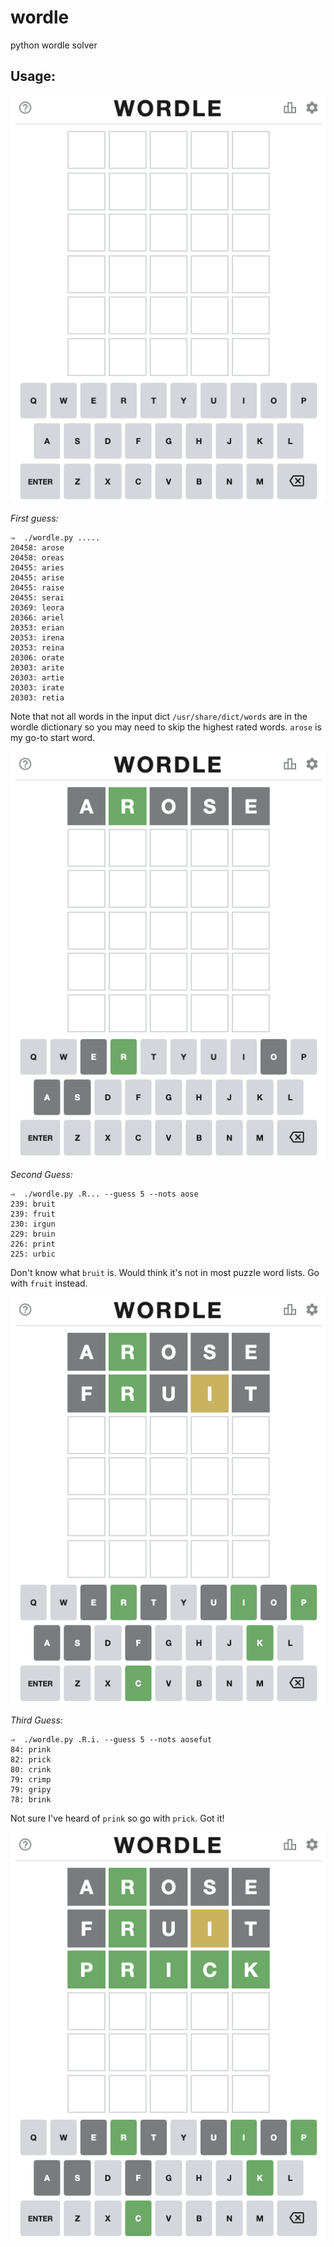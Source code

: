 # wordle
python wordle solver


## Usage:

![starting wordle grid](images/wordle1.jpg "Starting Wordle Grid")

*First guess:*

```
⇒  ./wordle.py .....
20458: arose
20458: oreas
20455: aries
20455: arise
20455: raise
20455: serai
20369: leora
20366: ariel
20353: erian
20353: irena
20353: reina
20306: orate
20303: arite
20303: artie
20303: irate
20303: retia
```

Note that not all words in the input dict `/usr/share/dict/words` are in the wordle dictionary so you may
need to skip the highest rated words. `arose` is my go-to start word.


![First guess wordle grid](images/wordle2.jpg "First guess Wordle Grid")

*Second Guess:*

```
⇒  ./wordle.py .R... --guess 5 --nots aose
239: bruit
239: fruit
230: irgun
229: bruin
226: print
225: urbic
```

Don't know what `bruit` is. Would think it's not in most puzzle word lists.
Go with `fruit` instead.

![Second guess wordle grid](images/wordle3.jpg "Second guess Wordle Grid")

*Third Guess:*

```
⇒  ./wordle.py .R.i. --guess 5 --nots aosefut
84: prink
82: prick
80: crink
79: crimp
79: gripy
78: brink
```

Not sure I've heard of `prink` so go with `prick`.
Got it!

![Solved wordle grid](images/wordle4.jpg "Solved Wordle Grid")
